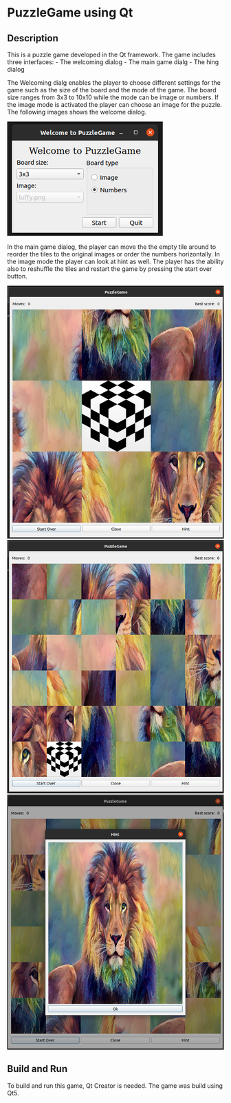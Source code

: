 # PuzzleGame using Qt
## Description

This is a puzzle game developed in the Qt framework. The game includes three interfaces:
    - The welcoming dialog
    - The main game dialg
    - The hing dialog

The Welcoming dialg enables the player to choose different settings for the game such as the size of the board and the mode of the game. The board size ranges from 3x3 to 10x10 while the mode can be image or numbers. If the image mode is activated the player can choose an image for the puzzle. The following images shows the welcome dialog.

![welcome dialog](images/welcome_dialog.png)

In the main game dialog, the player can move the the empty tile around to reorder the tiles to the original images or order the numbers horizontally. In the image mode the player can look at hint as well. The player has the ability also to reshuffle the tiles and restart the game by pressing the start over button.

![3x3 main dialog](images/3x3board_with_image.png)
![6x6 main dialog](images/6x6board_with_image.png)
![hint](images/hint.png)

## Build and Run
To build and run this game, Qt Creator is needed. The game was build using Qt5. 
